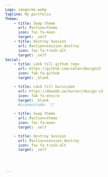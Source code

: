 ```yaml
---
Logo: image/me.webp
Tagline: My portfolio
Theme:
    - title: Swap theme
      url: ?action=theme
      icon: fas fa-moon
      target: _self
    - title: Destroy Session
      url: ?action=session_destroy
      icon: fas fa-trash-alt
      target: _self
Social:
    - title: Länk till github repo
      url: https://github.com/sofan/design23
      icon: fab fa-github
      target: _blank

    - title: Länk till kurssidan
      url: https://dbwebb.se/kurser/design-v3
      icon: fab fa-envira
      target: _blank
      #iconunicode: '🌿'

    - title: Swap theme
      url: ?action=theme
      icon: fas fa-moon
      target: _self

    - title: Destroy Session
      url: ?action=session_destroy
      icon: fas fa-trash-alt
      target: _self




---
```

